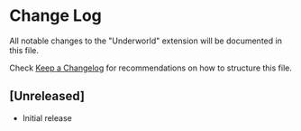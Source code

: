 # Change Log

All notable changes to the "Underworld" extension will be documented in this file.

Check [Keep a Changelog](http://keepachangelog.com/) for recommendations on how to structure this file.

## [Unreleased]

- Initial release
